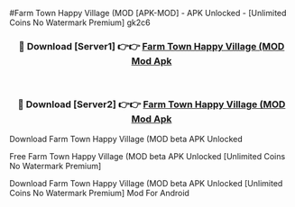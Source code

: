 #Farm Town Happy Village (MOD [APK-MOD] - APK Unlocked - [Unlimited Coins No Watermark Premium] gk2c6



<div align="center">

<h3>🔴 Download [Server1] 👉👉 <a href="https://momento.my/?title=Farm_Town_Happy_Village_(MOD">Farm Town Happy Village (MOD Mod Apk</a></h3><br>

<h3>🔴 Download [Server2] 👉👉 <a href="https://momento.my/?title=Farm_Town_Happy_Village_(MOD">Farm Town Happy Village (MOD Mod Apk</a></h3>
</div>



Download Farm Town Happy Village (MOD beta APK Unlocked

Free Farm Town Happy Village (MOD beta APK Unlocked [Unlimited Coins No Watermark Premium]

Download Farm Town Happy Village (MOD beta APK Unlocked [Unlimited Coins No Watermark Premium] Mod For Android
